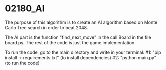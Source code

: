 # 02180_AI

The purpose of this algorithm is to create an AI algorithm based on Monte Carlo Tree search in order to beat 2048.

The AI part is the function "find_next_move" in the call Board in the file board.py. The rest of the code is just the game implementation.


To run the code, go to the main directory and write in your terminal:
#1: "pip install -r requirements.txt" (to install dependencies)
#2: "python main.py" (to run the code)
